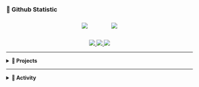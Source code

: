 ### 🐔 Github Statistic  

<div id="main" align="center">
    <img src="https://github-readme-stats.vercel.app/api?username=hmmwtf&count_private=true&show_icons=true&theme=tokyonight"
        style="height: auto; margin-left: 20px; margin-right: 20px; padding: 10px;"/>
    <img src="https://github-readme-stats.vercel.app/api/top-langs/?username=hmmwtf&layout=compact"   
        style="height: auto; margin-left: 20px; margin-right: 20px; padding: 10px;"/>
</div>

<div align="center">
  <br/>
  <a href="https://whatissoimportantyou.tistory.com">
    <img src="https://img.shields.io/badge/소프트웨어학과k군-E5511E?style=badge&logo=Tistory&logoColor=white"/>
  </a>
  <a href="https://www.instagram.com/99.12_h">
    <img src="https://img.shields.io/badge/instagram-d62976?style=badge&logo=Instagram&logoColor=white"/>
  </a>
  <a href="https://solved.ac/profile/kjh91207">
    <img src="http://mazassumnida.wtf/api/mini/generate_badge?boj=zkdls0785&theme=dark"/>
  </a>
</div>

---

<details>
<summary><b>📌 Projects</b></summary>
<div markdown="1">

| 출시 | 프로젝트 | 설명 | 링크 |
|:--:|:--|:--|:--:|
| 2023.07 | 🏀 MatchCode | 운동 시설 예약 및 사용자 매칭 플랫폼. Kakao Map API 기반 위치 검색, 리뷰 기능, Spring Boot 기반 REST API 서버와 AWS 배포 | [GitHub](https://github.com/hmmwtf/matchcode) |
| 2025.03 | 🧘 WorkoutChillGuy | 운동 스케줄 및 커뮤니티 플랫폼. JWT 기반 인증, 게시판 CRUD, SSR/CSR 하이브리드 아키텍처 적용 | [GitHub](https://github.com/hmmwtf/workoutchillguy) |
| 2025.04 | 🎯 C-Malloc & C-RBTree | C 언어로 구현한 사용자 메모리 할당 시스템 및 레드블랙 트리 자료구조 구현 프로젝트 | [GitHub](https://github.com/hmmwtf/C-Malloc) |
| 2025.07 | 💻 Codeground | 실시간 1:1 코딩 배틀 플랫폼. Glicko-2 MMR 기반 매칭 시스템, WebRTC 기반 실시간 통신, 치팅 방지 기능 포함 | 아래 레포 참조 ↓ |

#### 🔗 Codeground Repositories

- [📦 Backend (FastAPI, Redis, PostgreSQL)](https://github.com/Kraftonjungle-MyWeapon/Codeground-BE)  
  REST API, MMR(Glicko-2), 실시간 WebSocket 매칭 서버, Docker 기반 배포
- [🎨 Frontend (React, Zustand, WebRTC)](https://github.com/Kraftonjungle-MyWeapon/Codeground-FE)  
  실시간 UI 구성, 코드 에디터, 경기 로비/랭킹/매칭 화면 구현
- [🧠 Judge Server (코드 채점기)](https://github.com/Kraftonjungle-MyWeapon/Codeground-Judge-Server)  
  도커 컨테이너 격리 실행 기반 채점 시스템, 테스트케이스 검증 로직, I/O sandbox 구현

</div>
</details>

---

<details>
<summary><b>📌 Activity</b></summary>
<div markdown="1">

| 기간 | 활동 | 설명 |
|:--:|:--|:--|
| 2023.04 ~ 2023.09 | 💻 멀티캠퍼스 SW교육 수료 | Java, Spring, DB, AWS 기반 실전 프로젝트 수행 |
| 2025.03 ~ 2025.07 | 🐲 크래프톤 정글 8기 | [나만무] Codeground 백엔드 및 인프라 개발 담당. FastAPI + Redis + PostgreSQL, Glicko-2 직접 구현, ECS 기반 배포 |

</div>
</details>
